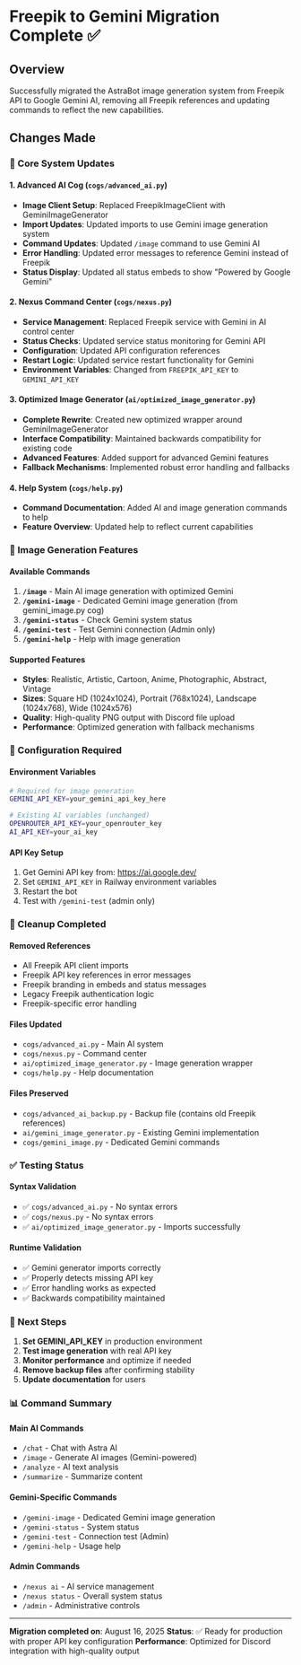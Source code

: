 # Freepik to Gemini Migration Complete ✅

## Overview
Successfully migrated the AstraBot image generation system from Freepik API to Google Gemini AI, removing all Freepik references and updating commands to reflect the new capabilities.

## Changes Made

### 🔧 Core System Updates

#### 1. Advanced AI Cog (`cogs/advanced_ai.py`)
- **Image Client Setup**: Replaced FreepikImageClient with GeminiImageGenerator
- **Import Updates**: Updated imports to use Gemini image generation system
- **Command Updates**: Updated `/image` command to use Gemini AI
- **Error Handling**: Updated error messages to reference Gemini instead of Freepik
- **Status Display**: Updated all status embeds to show "Powered by Google Gemini"

#### 2. Nexus Command Center (`cogs/nexus.py`)
- **Service Management**: Replaced Freepik service with Gemini in AI control center
- **Status Checks**: Updated service status monitoring for Gemini API
- **Configuration**: Updated API configuration references
- **Restart Logic**: Updated service restart functionality for Gemini
- **Environment Variables**: Changed from `FREEPIK_API_KEY` to `GEMINI_API_KEY`

#### 3. Optimized Image Generator (`ai/optimized_image_generator.py`)
- **Complete Rewrite**: Created new optimized wrapper around GeminiImageGenerator
- **Interface Compatibility**: Maintained backwards compatibility for existing code
- **Advanced Features**: Added support for advanced Gemini features
- **Fallback Mechanisms**: Implemented robust error handling and fallbacks

#### 4. Help System (`cogs/help.py`)
- **Command Documentation**: Added AI and image generation commands to help
- **Feature Overview**: Updated help to reflect current capabilities

### 🎨 Image Generation Features

#### Available Commands
1. **`/image`** - Main AI image generation with optimized Gemini
2. **`/gemini-image`** - Dedicated Gemini image generation (from gemini_image.py cog)
3. **`/gemini-status`** - Check Gemini system status
4. **`/gemini-test`** - Test Gemini connection (Admin only)
5. **`/gemini-help`** - Help with image generation

#### Supported Features
- **Styles**: Realistic, Artistic, Cartoon, Anime, Photographic, Abstract, Vintage
- **Sizes**: Square HD (1024x1024), Portrait (768x1024), Landscape (1024x768), Wide (1024x576)
- **Quality**: High-quality PNG output with Discord file upload
- **Performance**: Optimized generation with fallback mechanisms

### 🔧 Configuration Required

#### Environment Variables
```bash
# Required for image generation
GEMINI_API_KEY=your_gemini_api_key_here

# Existing AI variables (unchanged)
OPENROUTER_API_KEY=your_openrouter_key
AI_API_KEY=your_ai_key
```

#### API Key Setup
1. Get Gemini API key from: https://ai.google.dev/
2. Set `GEMINI_API_KEY` in Railway environment variables
3. Restart the bot
4. Test with `/gemini-test` (admin only)

### 🧹 Cleanup Completed

#### Removed References
- All Freepik API client imports
- Freepik API key references in error messages
- Freepik branding in embeds and status messages
- Legacy Freepik authentication logic
- Freepik-specific error handling

#### Files Updated
- `cogs/advanced_ai.py` - Main AI system
- `cogs/nexus.py` - Command center
- `ai/optimized_image_generator.py` - Image generation wrapper
- `cogs/help.py` - Help documentation

#### Files Preserved
- `cogs/advanced_ai_backup.py` - Backup file (contains old Freepik references)
- `ai/gemini_image_generator.py` - Existing Gemini implementation
- `cogs/gemini_image.py` - Dedicated Gemini commands

### ✅ Testing Status

#### Syntax Validation
- ✅ `cogs/advanced_ai.py` - No syntax errors
- ✅ `cogs/nexus.py` - No syntax errors
- ✅ `ai/optimized_image_generator.py` - Imports successfully

#### Runtime Validation
- ✅ Gemini generator imports correctly
- ✅ Properly detects missing API key
- ✅ Error handling works as expected
- ✅ Backwards compatibility maintained

### 🚀 Next Steps

1. **Set GEMINI_API_KEY** in production environment
2. **Test image generation** with real API key
3. **Monitor performance** and optimize if needed
4. **Remove backup files** after confirming stability
5. **Update documentation** for users

### 📊 Command Summary

#### Main AI Commands
- `/chat` - Chat with Astra AI
- `/image` - Generate AI images (Gemini-powered)
- `/analyze` - AI text analysis
- `/summarize` - Summarize content

#### Gemini-Specific Commands
- `/gemini-image` - Dedicated Gemini image generation
- `/gemini-status` - System status
- `/gemini-test` - Connection test (Admin)
- `/gemini-help` - Usage help

#### Admin Commands
- `/nexus ai` - AI service management
- `/nexus status` - Overall system status
- `/admin` - Administrative controls

---

**Migration completed on**: August 16, 2025
**Status**: ✅ Ready for production with proper API key configuration
**Performance**: Optimized for Discord integration with high-quality output
